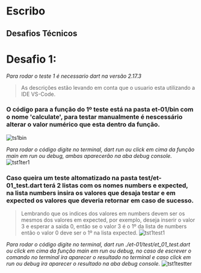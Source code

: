 # Escribo
## Desafios Técnicos

# **Desafio 1:**

*Para rodar o teste 1 é necessario dart na versão 2.17.3*
> As descrições estão levando em conta que o usuario esta utilizando a IDE VS-Code.

### O código para a função do 1º teste está na pasta et-01/bin com o nome 'calculate', para testar manualmente é nescessário alterar o valor numérico que esta dentro da função.
![ts1bin](https://user-images.githubusercontent.com/68666964/184927262-d7c4b7b6-9c97-4599-8450-09c2a759a23e.png)

*Para rodar o código digite no terminal, dart run ou click em cima da função main em run ou debug, ambas aparecerão na aba debug console.*
![tst1ter1](https://user-images.githubusercontent.com/68666964/184927558-3b3c99e0-7501-4353-8979-fc1e8156f7f8.png)

### Caso queira um teste altomatizado na pasta test/et-01_test.dart terá 2 listas com os nomes numbers e expected, na lista numbers insira os valores que desaja testar e em expected os valores que deveria retornar em caso de sucesso.
> Lembrando que os indices dos valores em numbers devem ser os mesmos dos valores em expected, por exemplo, deseja inserir o valor 3 e esperar a saida 0, então se o valor 3 é o 1º da lista de numbers então o valor 0 deve ser o 1º na lista expected. 
![tst1test1](https://user-images.githubusercontent.com/68666964/184928466-dba2c7c2-d698-4f1b-82c7-b7eb7d187690.png)

*Para rodar o código digite no terminal, dart run ./et-01/test/et_01_test.dart ou click em cima da função main em run ou debug, no caso de escrever o comando no terminal ira aparecer o resultado no terminal e caso click em run ou debug ira aparecer o resultado na aba debug console.*
![tst1testter](https://user-images.githubusercontent.com/68666964/184928928-26a97ef8-9e6f-4ccd-a5c6-abf6cba824ad.png)
